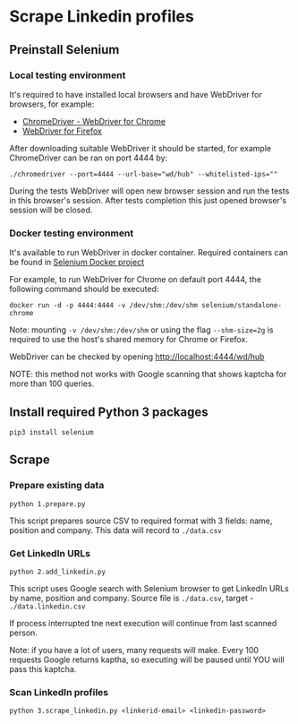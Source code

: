 # Scrape Linkedin profiles

## Preinstall Selenium

### Local testing environment

It's required to have installed local browsers and have WebDriver for browsers, for example:
* [ChromeDriver - WebDriver for Chrome](https://sites.google.com/a/chromium.org/chromedriver/)
* [WebDriver for Firefox](https://github.com/mozilla/geckodriver/releases)

After downloading suitable WebDriver it should be started, for example ChromeDriver can be ran on port 4444 by:
```
./chromedriver --port=4444 --url-base="wd/hub" --whitelisted-ips=""
```

During the tests WebDriver will open new browser session and run the tests in this browser's session.
After tests completion this just opened browser's session will be closed.

### Docker testing environment

It's available to run WebDriver in docker container.
Required containers can be found in [Selenium Docker project](https://github.com/SeleniumHQ/docker-selenium)

For example, to run WebDriver for Chrome on default port 4444, the following command should be executed:
```
docker run -d -p 4444:4444 -v /dev/shm:/dev/shm selenium/standalone-chrome
```
Note: mounting `-v /dev/shm:/dev/shm` or using the flag `--shm-size=2g` is required to use the host's shared memory
for Chrome or Firefox.

WebDriver can be checked by opening [http://localhost:4444/wd/hub](http://localhost:4444/wd/hub)

NOTE: this method not works with Google scanning that shows kaptcha for more than 100 queries.

## Install required Python 3 packages 

```
pip3 install selenium  
```

## Scrape

### Prepare existing data

```
python 1.prepare.py
```
This script prepares source CSV to required format with 3 fields: name, position and company.
This data will record to `./data.csv`

### Get LinkedIn URLs
```
python 2.add_linkedin.py
```

This script uses Google search with Selenium browser to get LinkedIn URLs by name, position and company.
Source file is `./data.csv`, target - `./data.linkedin.csv`

If process interrupted tne next execution will continue from last scanned person. 

Note: if you have a lot of users, many requests will make. Every 100 requests Google returns kaptha,
so executing will be paused until YOU will pass this kaptcha.

### Scan LinkedIn profiles
```
python 3.scrape_linkedin.py <linkerid-email> <linkedin-password>
```
